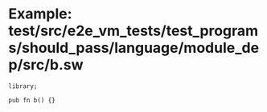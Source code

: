 # Example: test/src/e2e_vm_tests/test_programs/should_pass/language/module_dep/src/b.sw

```sway
library;

pub fn b() {}

```
